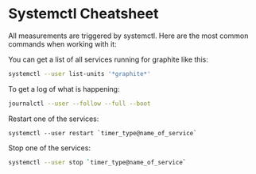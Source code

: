 # Systemctl Cheatsheet

All measurements are triggered by systemctl. Here are the most common
commands when working with it:

You can get a list of all services running for graphite like this:

```bash
systemctl --user list-units '*graphite*'
```

To get a log of what is happening:

```bash
journalctl --user --follow --full --boot
```

Restart one of the services:

```
systemctl --user restart `timer_type@name_of_service`
```

Stop one of the services:

```bash
systemctl --user stop `timer_type@name_of_service`
```
